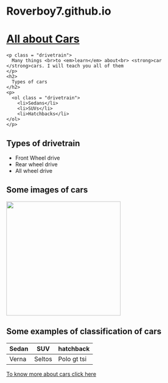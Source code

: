 # Roverboy7.github.io
<html>
  <head>
    <meta charset = "utf-8">
    <title> First Website </title>
    <link rel="stylesheet" type="text/css" href="https://raw.githubusercontent.com/Roverboy7/Roverboy7.github.io/master/first.css">
    <style>
     /* h1 {
        color : rgb(25,100,30);
        font-size:2em;
      }
      .drivetrain {
        background-color: rgb(236, 12, 111);
        font-family:"georgia" , monospace;
        font-size:20px;
      }
      a {
        text-decoration:none;
      }*/
    </style>
  </head>
  <body>
    <h1>
      <a href="#car-images">All about Cars</a>
    </h1>
  
    <p class = "drivetrain">
      Many things <br>to <em>learn</em> about<br> <strong>car </strong>cars. I will teach you all of them
    </p>
    <h2>
      Types of cars
    </h2>
    <p>
      <ol class = "drivetrain">
        <li>Sedans</li>
        <li>SUVs</li>
        <li>Hatchbacks</li>
    </ol>
    </p>
  <h2>
    Types of drivetrain
  </h2>
    <p>
      <ul>
        <li class = "drivetrain">Front Wheel drive</li>
        <li>Rear wheel drive</li>
        <li>All wheel drive</li>
  </ul>
  </p>
<h2 id = "car-images">
  Some images of cars
</h2>
<img src="https://c.ndtvimg.com/2019-08/cs3j61lc_kia-seltos-review_625x300_09_August_19.jpg" width = "300">
 <br>
<h2>
  Some examples of classification of cars
</h2>
<table>
  <thead>
    <tr>
    <th>Sedan</th>
      <th>SUV</th>
      <th>hatchback</th>
    </tr>
  </thead>
  <tbody>
    <tr>
      <td>Verna</td>
      <td>Seltos</td>
      <td>Polo gt tsi</td>
    </tr>
  </tbody>
</table>
<a target="_blank" href="https://www.team-bhp.com/">To know more about cars click here</a>
</body>
</html>
